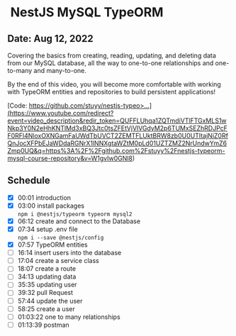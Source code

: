 #  NestJS MySQL TypeORM

## Date:  Aug 12, 2022

Covering the basics from creating, reading, updating, and deleting
data from our MySQL database, all the way to one-to-one relationships
and one-to-many and many-to-one.

By the end of this video, you will become more comfortable with working
with TypeORM entities and repositories to build persistent applications!

[Code: https://github.com/stuyy/nestjs-typeo>...](<https://www.youtube.com/redirect?event=video_description&redir_token=QUFFLUhqa1ZQTmdiVTlFTGxMLS1wNkp3Y0N2eHhKNTlMd3xBQ3Jtc0tsZFEtVjVlVGdyM2p6TUMxSEZhRDJPcFF0RFl4NloxOXNGamFaUWdTbUVCT2ZEMTFLUktBRW8zb0U0UTItajNiZ0RfQnJocXFPbEJaWDdaRGNrX1lNNXgtaWZtM0pLd01UZTZMZ2NrUndwYmZ6Zmp0UQ&q=https%3A%2F%2Fgithub.com%2Fstuyy%2Fnestjs-typeorm-mysql-course-repository&v=W1gvIw0GNl8>)

## Schedule

- [x] 00:01 introduction
- [x] 03:00 install packages\
  `npm i @nestjs/typeorm typeorm mysql2`
- [x] 06:12 create and connect to the Database  
- [x] 07:34 setup .env file\
  `npm i --save @nestjs/config`  
- [x] 07:57 TypeORM entities
- [ ] 16:14 insert users into the database
- [ ] 17:04 create a service class
- [ ] 18:07 create a route
- [ ] 34:13 updating data
- [ ] 35:35 updating user
- [ ] 39:32 pull Request
- [ ] 57:44 update the user
- [ ] 58:25 create a user
- [ ] 01:03:22 one to many relationships
- [ ] 01:13:39 postman
